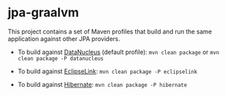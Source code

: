 jpa-graalvm
===========

This project contains a set of Maven profiles that build and run the same application against other JPA providers.

- To build against [DataNucleus](http://datanucleus.org) (default profile): `mvn clean package` or `mvn clean package -P datanucleus`

- To build against [EclipseLink](http://www.eclipse.org/eclipselink/): `mvn clean package -P eclipselink`

- To build against [Hibernate](http://hibernate.org): `mvn clean package -P hibernate`

